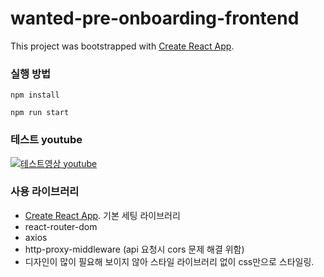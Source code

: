 # wanted-pre-onboarding-frontend

This project was bootstrapped with [Create React App](https://github.com/facebook/create-react-app).

### 실행 방법

`npm install`

`npm run start`

### 테스트 youtube

[![테스트영상 youtube](https://user-images.githubusercontent.com/73675549/231036386-6167a4c9-a404-42a6-9a2b-3c8ca229c4bf.PNG)](https://youtu.be/P2Jdr2rOKcE)


### 사용 라이브러리

- [Create React App](https://github.com/facebook/create-react-app). 기본 세팅 라이브러리
- react-router-dom
- axios
- http-proxy-middleware (api 요청시 cors 문제 해결 위함)
- 디자인이 많이 필요해 보이지 않아 스타일 라이브러리 없이 css만으로 스타일링.
